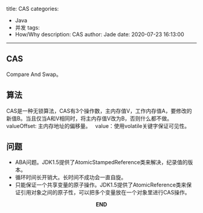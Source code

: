 title: CAS
categories:
  - Java
  - 并发
tags:
  - How/Why
description: CAS
author: Jade
date: 2020-07-23 16:13:00
---

## CAS
Compare And Swap。

## 算法
CAS是一种无锁算法，CAS有3个操作数，主内存值V，工作内存值A，要修改的新值B。当且仅当A和V相同时，将主内存值V改为B，否则什么都不做。  
valueOffset: 主内存地址的偏移量。  
value：使用volatile关键字保证可见性。

## 问题
- ABA问题。JDK1.5提供了AtomicStampedReference类来解决，纪录值的版本。
- 循环时间长开销大。长时间不成功会一直自旋。
- 只能保证一个共享变量的原子操作。JDK1.5提供了AtomicReference类来保证引用对象之间的原子性，可以把多个变量放在一个对象里进行CAS操作。


<p style="text-align: center"><strong>END</strong></p>